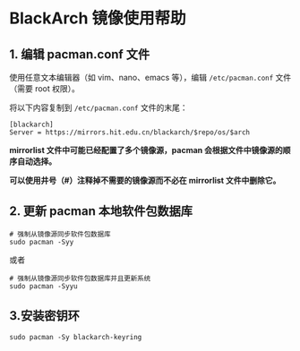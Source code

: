 # BlackArch 镜像使用帮助

## 1. 编辑 pacman.conf 文件

使用任意文本编辑器（如 vim、nano、emacs 等），编辑 `/etc/pacman.conf` 文件（需要 root 权限）。

将以下内容复制到 `/etc/pacman.conf` 文件的末尾：

```
[blackarch]
Server = https://mirrors.hit.edu.cn/blackarch/$repo/os/$arch
```

**mirrorlist 文件中可能已经配置了多个镜像源，pacman 会根据文件中镜像源的顺序自动选择。**

**可以使用井号（#）注释掉不需要的镜像源而不必在 mirrorlist 文件中删除它。**

## 2. 更新 pacman 本地软件包数据库

```shell
# 强制从镜像源同步软件包数据库
sudo pacman -Syy
```

或者

```shell
# 强制从镜像源同步软件包数据库并且更新系统
sudo pacman -Syyu
```

## 3.安装密钥环  

```shell
sudo pacman -Sy blackarch-keyring
```
